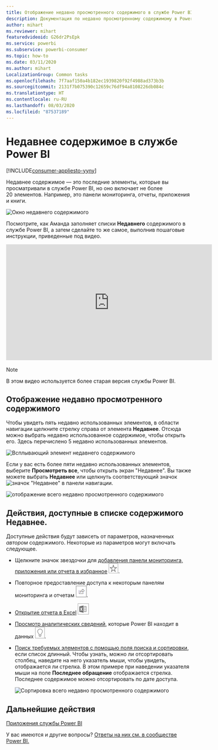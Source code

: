 ```yaml
---
title: Отображение недавно просмотренного содержимого в службе Power BI
description: Документация по недавно просмотренному содержимому в Power BI
author: mihart
ms.reviewer: mihart
featuredvideoid: G26dr2PsEpk
ms.service: powerbi
ms.subservice: powerbi-consumer
ms.topic: how-to
ms.date: 03/11/2020
ms.author: mihart
LocalizationGroup: Common tasks
ms.openlocfilehash: 7f7aaf150a4b182ec1939820f92f4988ad373b3b
ms.sourcegitcommit: 2131f7b075390c12659c76df94a8108226db084c
ms.translationtype: HT
ms.contentlocale: ru-RU
ms.lasthandoff: 08/03/2020
ms.locfileid: "87537189"
---
```

# <a name="recent-content-in-the-power-bi-service"></a>**Недавнее** содержимое в службе Power BI

[!INCLUDE[consumer-appliesto-yyny](../includes/consumer-appliesto-yyny.md)]

Недавнее содержимое — это последние элементы, которые вы просматривали в службе Power BI, но оно включает не более 20 элементов.  Например, это панели мониторинга, отчеты, приложения и книги.

![Окно недавнего содержимого](./media/end-user-recent/power-bi-recent.png)

Посмотрите, как Аманда заполняет списки **Недавнего** содержимого в службе Power BI, а затем сделайте то же самое, выполнив пошаговые инструкции, приведенные под видео.

<iframe width="560" height="315" src="https://www.youtube.com/embed/G26dr2PsEpk" frameborder="0" allowfullscreen></iframe>

> [!NOTE]
> В этом видео используется более старая версия службы Power BI.

## <a name="display-recent-content"></a>Отображение недавно просмотренного содержимого
Чтобы увидеть пять недавно использованных элементов, в области навигации щелкните стрелку справа от элемента **Недавнее**.  Отсюда можно выбрать недавно использованное содержимое, чтобы открыть его. Здесь перечислено 5 недавно использованных элементов.

![Всплывающий элемент недавнего содержимого](./media/end-user-recent/power-bi-recent-flyout.png)

Если у вас есть более пяти недавно использованных элементов, выберите **Просмотреть все**, чтобы открыть экран "Недавнее". Вы также можете выбрать **Недавнее** или щелкнуть соответствующий значок ![значок "Недавнее"](./media/end-user-recent/power-bi-icon.png) в панели навигации.

![отображение всего недавно просмотренного содержимого](./media/end-user-recent/power-bi-recent.png)

## <a name="actions-available-from-the-recent-content-list"></a>Действия, доступные в списке содержимого **Недавнее**.
Доступные действия будут зависеть от параметров, назначенных *автором* содержимого. Некоторые из параметров могут включать следующее.
* Щелкните значок звездочки для [добавления панели мониторинга, приложения или отчета в избранное](end-user-favorite.md) ![Значок звездочки](./media/end-user-shared-with-me/power-bi-star-icon.png).
* Повторное предоставление доступа к некоторым панелям мониторинга и отчетам  ![значок предоставления общего доступа](./media/end-user-shared-with-me/power-bi-share-icon-new.png).
* [Открытие отчета в Excel](end-user-export.md) ![Значок экспорта в Excel](./media/end-user-shared-with-me/power-bi-excel.png) 
* [Просмотр аналитических сведений](end-user-insights.md), которые Power BI находит в данных ![Значок аналитических сведений](./media/end-user-shared-with-me/power-bi-insights.png).
* [Поиск требуемых элементов с помощью поля поиска и сортировки](end-user-search-sort.md), если список длинный. Чтобы узнать, можно ли отсортировать столбец, наведите на него указатель мыши, чтобы увидеть, отображается ли стрелка. В этом примере при наведении указателя мыши на поле **Последнее обращение** отображается стрелка. Последнее содержимое можно отсортировать по дате доступа. 

    ![Сортировка всего недавно просмотренного содержимого](./media/end-user-recent/power-bi-recent-sort.png)


## <a name="next-steps"></a>Дальнейшие действия
[Приложения службы Power BI](end-user-apps.md)

У вас имеются и другие вопросы? [Ответы на них см. в сообществе Power BI.](https://community.powerbi.com/)


